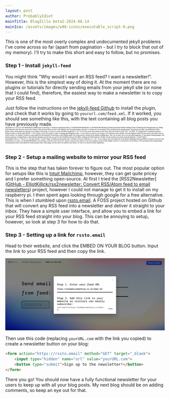 ```yaml
---
layout: post
author: ProbablyIdiot
mainTitle: BlogZilla beta2-2024.08.14
mainIco: /assets/images/w98-icons/executable_script-0.png
---
```


This is one of the most overly complex and undocumented jekyll problems I've come across so far (apart from pagination - but I try to block that out of my memory). I'll try to make this short and easy to follow, but no promises.

### Step 1 - Install `jekyll-feed`

You might think "Why would I want an RSS feed? I want a newsletter!". However, this is the simplest way of doing it. At the moment there are no plugins or tutorials for directly sending emails from your jekyll site (or none that I could find), therefore, the easiest way to make a newsletter is to copy your RSS feed.

Just follow the instructions on the [jekyll-feed Github](https://github.com/jekyll/jekyll-feed) to install the plugin, and check that it works by going to `yoururl.com/feed.xml`. If it worked, you should see something like this, with the text containing all blog posts you have previously made.![](/assets/postImages/feedXml.png)

### Step 2 - Setup a mailing website to mirror your RSS feed

This is the step that has taken forever to figure out. The most popular option for setups like this is [Intuit Mailchimp](https://mailchimp.com), however, they can get quite pricey and I prefer something open-source. At first I tried the [RSS2Newsletter]([GitHub - ElliotKillick/rss2newsletter: Convert RSS/Atom feed to email newsletters](https://github.com/ElliotKillick/rss2newsletter)) project, however I could not manage to get it to install on my raspberry pi. I then spent ages looking through google for a free alternative. This is when I stumbled upon [rssto.email](https://rssto.email). A FOSS project hosted on Github that will convert any RSS feed into a newsletter and deliver it straight to your inbox. They have a simple user interface, and allow you to embed a link for your RSS feed straight into your blog. This can be annoying to setup, however, so look at step 3 for how to do that.

### Step 3 - Setting up a link for `rssto.email`

Head to their website, and click the EMBED ON YOUR BLOG button. Input the link to your RSS feed and then copy the link.

![](/assets/postImages/rssToEmail.png)

Then use this code (replacing `yourURL.com` with the link you copied) to create a newsletter button on your blog:

```html
<form action="https://rssto.email" method="GET" target="_blank">
    <input type="hidden" name="url" value="yourURL.com">
    <button type="submit">Sign up to the newsletter!</button>
</form>
```

There you go! You should now have a fully functional newsletter for your users to keep up with all your blog posts. My next blog should be on adding comments, so keep an eye out for that.
